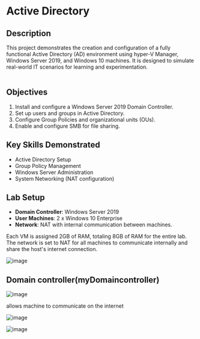 <h1>Active Directory</h1>

<h2>Description</h2>
This project demonstrates the creation and configuration of a fully functional Active Directory (AD) environment using hyper-V Manager, Windows Server 2019, and Windows 10 machines. It is designed to simulate real-world IT scenarios for learning and experimentation.
<br />
<br />

## Objectives
1. Install and configure a Windows Server 2019 Domain Controller.
2. Set up users and groups in Active Directory.
3. Configure Group Policies and organizational units (OUs).
4. Enable and configure SMB for file sharing.


## Key Skills Demonstrated
- Active Directory Setup
- Group Policy Management
- Windows Server Administration
- System Networking (NAT configuration)

## Lab Setup
- **Domain Controller**: Windows Server 2019
- **User Machines**: 2 x Windows 10 Enterprise
- **Network**: NAT with internal communication between machines.

Each VM is assigned 2GB of RAM, totaling 8GB of RAM for the entire lab. The network is set to NAT for all machines to communicate internally and share the host's internet connection.

![image](https://github.com/user-attachments/assets/b7faa6bb-7150-409d-9248-87006e5122df)

## Domain controller(myDomaincontroller) 

![image](https://github.com/user-attachments/assets/b8d8c1b3-91a6-4253-aa29-f96843077558)

allows machine to communicate on the internet 

![image](https://github.com/user-attachments/assets/965b0c93-1e55-474e-8cc3-9694fbdb4a76)

![image](https://github.com/user-attachments/assets/194548d9-5cba-4aef-a035-abb5c4f262bc)








